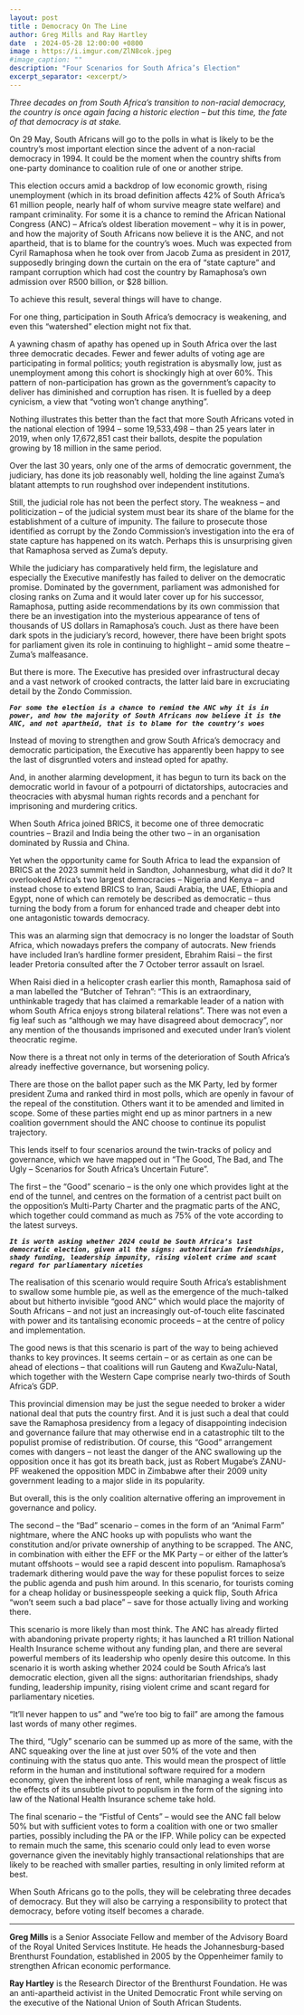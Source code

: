 ```yaml
---
layout: post
title : Democracy On The Line
author: Greg Mills and Ray Hartley
date  : 2024-05-28 12:00:00 +0800
image : https://i.imgur.com/ZlN8cok.jpeg
#image_caption: ""
description: "Four Scenarios for South Africa’s Election"
excerpt_separator: <excerpt/>
---
```


_Three decades on from South Africa’s transition to non-racial democracy, the country is once again facing a historic election – but this time, the fate of that democracy is at stake._

<excerpt/>

On 29 May, South Africans will go to the polls in what is likely to be the country’s most important election since the advent of a non-racial democracy in 1994. It could be the moment when the country shifts from one-party dominance to coalition rule of one or another stripe.

This election occurs amid a backdrop of low economic growth, rising unemployment (which in its broad definition affects 42% of South Africa’s 61 million people, nearly half of whom survive meagre state welfare) and rampant criminality. For some it is a chance to remind the African National Congress (ANC) – Africa’s oldest liberation movement – why it is in power, and how the majority of South Africans now believe it is the ANC, and not apartheid, that is to blame for the country’s woes. Much was expected from Cyril Ramaphosa when he took over from Jacob Zuma as president in 2017, supposedly bringing down the curtain on the era of “state capture” and rampant corruption which had cost the country by Ramaphosa’s own admission over R500 billion, or $28 billion.

To achieve this result, several things will have to change.

For one thing, participation in South Africa’s democracy is weakening, and even this “watershed” election might not fix that.

A yawning chasm of apathy has opened up in South Africa over the last three democratic decades. Fewer and fewer adults of voting age are participating in formal politics; youth registration is abysmally low, just as unemployment among this cohort is shockingly high at over 60%. This pattern of non-participation has grown as the government’s capacity to deliver has diminished and corruption has risen. It is fuelled by a deep cynicism, a view that “voting won’t change anything”.

Nothing illustrates this better than the fact that more South Africans voted in the national election of 1994 – some 19,533,498 – than 25 years later in 2019, when only 17,672,851 cast their ballots, despite the population growing by 18 million in the same period.

Over the last 30 years, only one of the arms of democratic government, the judiciary, has done its job reasonably well, holding the line against Zuma’s blatant attempts to run roughshod over independent institutions.

Still, the judicial role has not been the perfect story. The weakness – and politicization – of the judicial system must bear its share of the blame for the establishment of a culture of impunity. The failure to prosecute those identified as corrupt by the Zondo Commission’s investigation into the era of state capture has happened on its watch. Perhaps this is unsurprising given that Ramaphosa served as Zuma’s deputy.

While the judiciary has comparatively held firm, the legislature and especially the Executive manifestly has failed to deliver on the democratic promise. Dominated by the government, parliament was admonished for closing ranks on Zuma and it would later cover up for his successor, Ramaphosa, putting aside recommendations by its own commission that there be an investigation into the mysterious appearance of tens of thousands of US dollars in Ramaphosa’s couch. Just as there have been dark spots in the judiciary’s record, however, there have been bright spots for parliament given its role in continuing to highlight – amid some theatre – Zuma’s malfeasance.

But there is more. The Executive has presided over infrastructural decay and a vast network of crooked contracts, the latter laid bare in excruciating detail by the Zondo Commission.

___`For some the election is a chance to remind the ANC why it is in power, and how the majority of South Africans now believe it is the ANC, and not apartheid, that is to blame for the country’s woes`___

Instead of moving to strengthen and grow South Africa’s democracy and democratic participation, the Executive has apparently been happy to see the last of disgruntled voters and instead opted for apathy.

And, in another alarming development, it has begun to turn its back on the democratic world in favour of a potpourri of dictatorships, autocracies and theocracies with abysmal human rights records and a penchant for imprisoning and murdering critics.

When South Africa joined BRICS, it become one of three democratic countries – Brazil and India being the other two – in an organisation dominated by Russia and China.

Yet when the opportunity came for South Africa to lead the expansion of BRICS at the 2023 summit held in Sandton, Johannesburg, what did it do? It overlooked Africa’s two largest democracies – Nigeria and Kenya – and instead chose to extend BRICS to Iran, Saudi Arabia, the UAE, Ethiopia and Egypt, none of which can remotely be described as democratic – thus turning the body from a forum for enhanced trade and cheaper debt into one antagonistic towards democracy.

This was an alarming sign that democracy is no longer the loadstar of South Africa, which nowadays prefers the company of autocrats. New friends have included Iran’s hardline former president, Ebrahim Raisi – the first leader Pretoria consulted after the 7 October terror assault on Israel.

When Raisi died in a helicopter crash earlier this month, Ramaphosa said of a man labelled the “Butcher of Tehran”: “This is an extraordinary, unthinkable tragedy that has claimed a remarkable leader of a nation with whom South Africa enjoys strong bilateral relations”. There was not even a fig leaf such as “although we may have disagreed about democracy”, nor any mention of the thousands imprisoned and executed under Iran’s violent theocratic regime.

Now there is a threat not only in terms of the deterioration of South Africa’s already ineffective governance, but worsening policy.

There are those on the ballot paper such as the MK Party, led by former president Zuma and ranked third in most polls, which are openly in favour of the repeal of the constitution. Others want it to be amended and limited in scope. Some of these parties might end up as minor partners in a new coalition government should the ANC choose to continue its populist trajectory.

This lends itself to four scenarios around the twin-tracks of policy and governance, which we have mapped out in “The Good, The Bad, and The Ugly – Scenarios for South Africa’s Uncertain Future”.

The first – the “Good” scenario – is the only one which provides light at the end of the tunnel, and centres on the formation of a centrist pact built on the opposition’s Multi-Party Charter and the pragmatic parts of the ANC, which together could command as much as 75% of the vote according to the latest surveys.

___`It is worth asking whether 2024 could be South Africa’s last democratic election, given all the signs: authoritarian friendships, shady funding, leadership impunity, rising violent crime and scant regard for parliamentary niceties`___

The realisation of this scenario would require South Africa’s establishment to swallow some humble pie, as well as the emergence of the much-talked about but hitherto invisible “good ANC” which would place the majority of South Africans – and not just an increasingly out-of-touch elite fascinated with power and its tantalising economic proceeds – at the centre of policy and implementation.

The good news is that this scenario is part of the way to being achieved thanks to key provinces. It seems certain – or as certain as one can be ahead of elections – that coalitions will run Gauteng and KwaZulu-Natal, which together with the Western Cape comprise nearly two-thirds of South Africa’s GDP.

This provincial dimension may be just the segue needed to broker a wider national deal that puts the country first. And it is just such a deal that could save the Ramaphosa presidency from a legacy of disappointing indecision and governance failure that may otherwise end in a catastrophic tilt to the populist promise of redistribution. Of course, this “Good” arrangement comes with dangers – not least the danger of the ANC swallowing up the opposition once it has got its breath back, just as Robert Mugabe’s ZANU-PF weakened the opposition MDC in Zimbabwe after their 2009 unity government leading to a major slide in its popularity.

But overall, this is the only coalition alternative offering an improvement in governance and policy.

The second – the “Bad” scenario – comes in the form of an “Animal Farm” nightmare, where the ANC hooks up with populists who want the constitution and/or private ownership of anything to be scrapped. The ANC, in combination with either the EFF or the MK Party – or either of the latter’s mutant offshoots – would see a rapid descent into populism. Ramaphosa’s trademark dithering would pave the way for these populist forces to seize the public agenda and push him around. In this scenario, for tourists coming for a cheap holiday or businesspeople seeking a quick flip, South Africa “won’t seem such a bad place” – save for those actually living and working there.

This scenario is more likely than most think. The ANC has already flirted with abandoning private property rights; it has launched a R1 trillion National Health Insurance scheme without any funding plan, and there are several powerful members of its leadership who openly desire this outcome. In this scenario it is worth asking whether 2024 could be South Africa’s last democratic election, given all the signs: authoritarian friendships, shady funding, leadership impunity, rising violent crime and scant regard for parliamentary niceties.

“It’ll never happen to us” and “we’re too big to fail” are among the famous last words of many other regimes.

The third, “Ugly” scenario can be summed up as more of the same, with the ANC squeaking over the line at just over 50% of the vote and then continuing with the status quo ante. This would mean the prospect of little reform in the human and institutional software required for a modern economy, given the inherent loss of rent, while managing a weak fiscus as the effects of its unsubtle pivot to populism in the form of the signing into law of the National Health Insurance scheme take hold.

The final scenario – the “Fistful of Cents” – would see the ANC fall below 50% but with sufficient votes to form a coalition with one or two smaller parties, possibly including the PA or the IFP. While policy can be expected to remain much the same, this scenario could only lead to even worse governance given the inevitably highly transactional relationships that are likely to be reached with smaller parties, resulting in only limited reform at best.

When South Africans go to the polls, they will be celebrating three decades of democracy. But they will also be carrying a responsibility to protect that democracy, before voting itself becomes a charade.

---

__Greg Mills__ is a Senior Associate Fellow and member of the Advisory Board of the Royal United Services Institute. He heads the Johannesburg-based Brenthurst Foundation, established in 2005 by the Oppenheimer family to strengthen African economic performance.

__Ray Hartley__ is the Research Director of the Brenthurst Foundation. He was an anti-apartheid activist in the United Democratic Front while serving on the executive of the National Union of South African Students.
